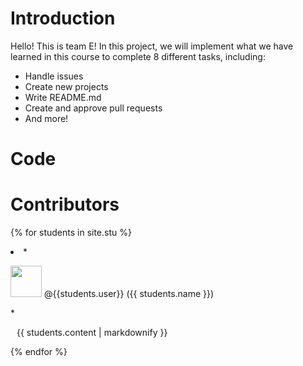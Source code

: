 # Introduction
Hello! This is team E!
In this project, we will implement what we have learned in this course to complete 8 different tasks, including:
* Handle issues
* Create new projects
* Write README.md
* Create and approve pull requests
* And more!

# Code
# Contributors
{% for students in site.stu %}
<li>
* <p><img src="{{ students.image }}" width="50" height="50"> <span>@{{students.user}}</span> ({{ students.name }})</p>  
  * <p style="margin-left: 10px;">{{ students.content | markdownify }}</p>
</li>
{% endfor %}
